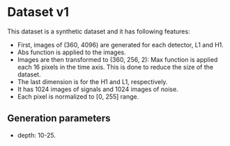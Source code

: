 # Dataset v1


This dataset is a synthetic dataset and it has following features:
- First, images of (360, 4096) are generated for each detector, L1 and H1.
- Abs function is applied to the images.
- Images are then transformed to (360, 256, 2): Max function is applied each 16 pixels in the time axis. This is done to reduce the size of the dataset. 
- The last dimension is for the H1 and L1, respectively.
- It has 1024 images of signals and 1024 images of noise.
- Each pixel is normalized to [0, 255] range.

## Generation parameters

- depth: 10-25.